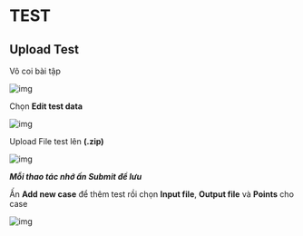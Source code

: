 # TEST

## Upload Test

Vô coi bài tập

![img](https://cdn.discordapp.com/attachments/481083331740565518/1034487129310515350/unknown.png)

Chọn **Edit test data**

![img](https://cdn.discordapp.com/attachments/481083331740565518/1034487416867803156/unknown.png)

Upload File test lên **(.zip)**

![img](https://cdn.discordapp.com/attachments/481083331740565518/1034487726348705802/unknown.png)

***Mỗi thao tác nhớ ấn Submit để lưu***

Ấn **Add new case** để thêm test rồi chọn **Input file**, **Output file**  và **Points** cho case

![img](https://cdn.discordapp.com/attachments/481083331740565518/1034488579570810901/unknown.png)


